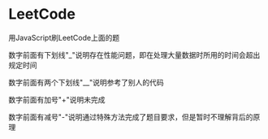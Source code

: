 # LeetCode
 用JavaScript刷LeetCode上面的题
 
 数字前面有下划线"_"说明存在性能问题，即在处理大量数据时所用的时间会超出规定时间

 数字前面有两个下划线"__"说明参考了别人的代码

 数字前面有加号"+"说明未完成

 数字前面有减号"-"说明通过特殊方法完成了题目要求，但是暂时不理解背后的原理

